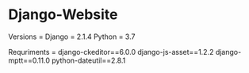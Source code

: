 # Django-Website

Versions = 
Django = 2.1.4
Python = 3.7



Requriments =
django-ckeditor==6.0.0
django-js-asset==1.2.2
django-mptt==0.11.0
python-dateutil==2.8.1

